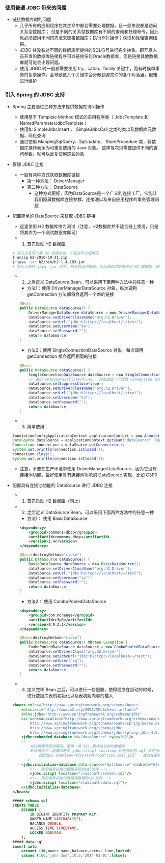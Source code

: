
### 使用普通 JDBC 带来的问题
* 链接数据库时的问题
    * 几乎所有的应用程序在其生命中都会需要处理数据，且一般来说都是访问关系型数据库；
        但是不同的关系型数据库有不同的查询和处理命令，因此就必须使用不同的方法来链接数据库；执行SQL操作；获取和处理查询结果。
    * JDBC 并没有对不同的数据库所提供的SQL符号进行完全抽象。即开发人员开发的数据库链接程序可以链接任何Oracle数据库，但是链接其他数据库就可能会出现问题。
    * 使用 JDBC 时一般都需要使用 try、catch、finally 关键字，而有时候单事务的复杂操作，会导致这几个关键字会分散到源文件的各个角落里，很难进行维护

### 引入 Spring 的 JDBC 支持
* Spring 主要通过三种方法来提供数据库访问操作
    * 使用基于 Template Method 模式的实用程序类（ JdbcTemplate 和 NamedParameterJdbcTemplate ）
    * 使用如 SimpleJdbcInsert 、 SimpleJdbcCall 之类的类以及数据库元数据，简化查询
    * 通过使用 MappingSqlQuery、SqlUpdate、 StoreProcedure 类，将数据库操作表示为可重复使用的 Java 对象。
        这样每次只需要提供不同的查询参数，就可以反复使用这些对象

* 管理 JDBC 连接
    * 一般有两种方式获取数据库链接
        * 第一种方法： DriverManager
        * 第二种方法： DataSource
            * 这种方式更好，因为DataSource是一个广义的连接工厂，它能让我们隐藏数据库连接参数、连接池以及来自应用程序的事务管理问题

* 配置简单的 DataSource 来获取 JDBC 链接
    * 这里使用 H2 数据库作为测试（注意，H2数据库并不适合线上使用，只是将其作为一个测试数据库即可）
    * 1. 首先启动 H2 数据库
    ```bash
    # 首先去官网下载 H2 的相关包，下载完毕之后解压
    $ unzip h2-2016-10-31.zip
    $ java -jar h2/bin/h2-1.4.193.jar
    # 执行上面的 java -jar 之后，将会启动浏览器，可以通过浏览器访问 H2 数据库，进行简单的操作
    ```
    * 2. 之后定义 DataSource Bean，可以采用下面两种方法中的任意一种
        * 方法1：使用 DriverManagerDataSource 对象，每次调用 getConnection 方法都将会返回一个新的链接
        ```java
        @Bean
        public DataSource dataSource() {
            DriverManagerDataSource dataSource = new DriverManagerDataSource();
            dataSource.setDriverClassName("org.h2.Driver");
            dataSource.setUrl("jdbc:h2:tcp://localhost/~/test");
            dataSource.setUsername("sa");
            dataSource.setPassword("");
            return dataSource;
        }
        ```
        * 方法2：使用 SingleConnectionDataSource 对象，每次调用 getConnection 都会返回相同的链接
        ```java
        @Bean
        public DataSource dataSource() {
            SingleConnectionDataSource dataSource = new SingleConnectionDataSource();
            // 通过 setSuppressClose(true) ，将会返回一个代理 Connection 实例，该实例会拦截 close 方法的调用
            dataSource.setSuppressClose(true);
            dataSource.setDriverClassName("org.h2.Driver");
            dataSource.setUrl("jdbc:h2:tcp://localhost/~/test");
            dataSource.setUsername("sa");
            dataSource.setPassword("");
            return dataSource;
        }
        ```
    * 3. 简单使用
    ```java
    AnnotationConfigApplicationContext applicationContext = new AnnotationConfigApplicationContext(Ch4Configuration.class);
    DataSource dataSource = applicationContext.getBean("dataSource", DataSource.class);
    Connection connection = dataSource.getConnection();
    System.out.println(connection.isClosed());
    connection.close();
    System.out.println(connection.isClosed());
    ```
    * 注意，不要在生产环境中使用 DriverManagerDataSource，因为它没有连接池功能。最好使用具有连接池功能的 DataSource 实现，比如 C3P0

* 配置具有连接池功能的 DataSource 进行 JDBC 连接
    * 1. 首先启动 H2 数据库（同上）
    * 2. 之后定义 DataSource Bean，可以采用下面两种方法中的任意一种
        * 方法1： 使用 BasicDataSource
        ```xml
        <dependency>
            <groupId>commons-dbcp</groupId>
            <artifactId>commons-dbcp</artifactId>
            <version>1.4</version>
        </dependency>
        ```
        ```java
        @Bean(destroyMethod="close")
        public DataSource dataSource() {
            BasicDataSource dataSource = new BasicDataSource();
            dataSource.setDriverClassName("org.h2.Driver");
            dataSource.setUrl("jdbc:h2:tcp://localhost/~/test");
            dataSource.setUsername("sa");
            dataSource.setPassword("");
            return dataSource;
        }
        ```
        * 方法2： 使用 ComboPooledDataSource
        ```xml
        <dependency>
            <groupId>com.mchange</groupId>
            <artifactId>c3p0</artifactId>
            <version>0.9.2.1</version>
        </dependency>
        ```
        ```java
        @Bean(destroyMethod="close")
        public DataSource dataSource() throws Exception {
            ComboPooledDataSource dataSource = new ComboPooledDataSource();
            dataSource.setDriverClass("org.h2.Driver");
            dataSource.setJdbcUrl("jdbc:h2:tcp://localhost/~/test");
            dataSource.setUser("sa");
            dataSource.setPassword("");
            return dataSource;
        }
        ```
    * 3. 定义完毕 Bean 之后，可以进行一些配置，使得程序在启动的时候，进行数据库表的初始化以及表初始内容的插入
    ```xml
    <beans xmlns="http://www.springframework.org/schema/beans"
        xmlns:xsi="http://www.w3.org/2001/XMLSchema-instance"
        xmlns:jdbc="http://www.springframework.org/schema/jdbc"
        xsi:schemaLocation="http://www.springframework.org/schema/beans 
            http://www.springframework.org/schema/beans/spring-beans.xsd
            http://www.springframework.org/schema/jdbc 
            http://www.springframework.org/schema/jdbc/spring-jdbc-4.0.xsd">
        <jdbc:embedded-database id="dataSource" type="H2"/>
        <!-- 
            对应用程序启动期间，使用一些 SQL 脚本来初始化数据库
            默认情况下，配置的两个 jdbc:script location 标签指定的 sql 文件在每次应用程序启动的时候都会被执行，
                因此加入 enabled="#{systemProperties.INIT_DB}" ，通过在系统属性或者环境变量中设置 INIT_DB 属性，来控制应用程序启动时是否执行sql语句
         -->
        <jdbc:initialize-database data-source="dataSource" enabled="#{systemProperties.INIT_DB}">
            <!-- 指定用来初始化数据库表的sql文件 -->
            <jdbc:script location="classpath:schema.sql"/>
            <!-- 指定用来初始化数据库数据的sql文件 -->
            <jdbc:script location="classpath:data.sql"/>
        </jdbc:initialize-database>
    </beans>
    ```
    ```sql
    ##### schema.sql
    CREATE TABLE 
        ACCOUNT (
            ID BIGINT IDENTITY PRIMARY KEY, 
            OWNER_NAME VARCHAR(255), 
            BALANCE DOUBLE, 
            ACCESS_TIME TIMESTAMP, 
            LOCKED BOOLEAN
        );
    ##### data.sql
    insert into 
        account (id,owner_name,balance,access_time,locked) 
        values (100,'john doe',10.0,'2014-01-01',false);
    ```
    




